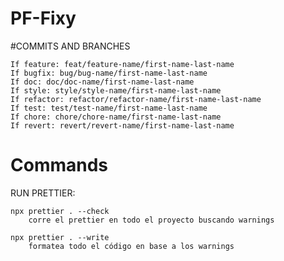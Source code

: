 # PF-Fixy

#COMMITS AND BRANCHES

    If feature: feat/feature-name/first-name-last-name
    If bugfix: bug/bug-name/first-name-last-name
    If doc: doc/doc-name/first-name-last-name
    If style: style/style-name/first-name-last-name
    If refactor: refactor/refactor-name/first-name-last-name
    If test: test/test-name/first-name-last-name
    If chore: chore/chore-name/first-name-last-name
    If revert: revert/revert-name/first-name-last-name

# Commands

RUN PRETTIER:

    npx prettier . --check
        corre el prettier en todo el proyecto buscando warnings

    npx prettier . --write
        formatea todo el código en base a los warnings
